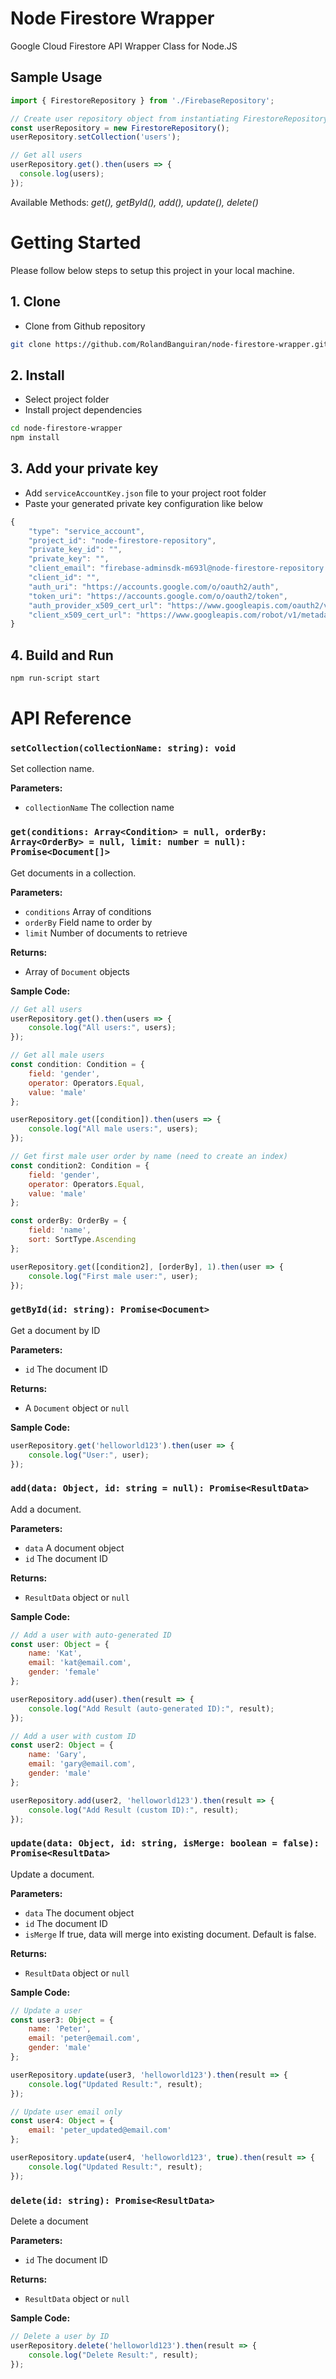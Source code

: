 # Node Firestore Wrapper
Google Cloud Firestore API Wrapper Class for Node.JS

## Sample Usage
```javascript
import { FirestoreRepository } from './FirebaseRepository';

// Create user repository object from instantiating FirestoreRepository class
const userRepository = new FirestoreRepository();
userRepository.setCollection('users');

// Get all users
userRepository.get().then(users => {
  console.log(users);
});
```
Available Methods: *get(), getById(), add(), update(), delete()*



# Getting Started
Please follow below steps to setup this project in your local machine.

## 1. Clone
- Clone from Github repository

```bash
git clone https://github.com/RolandBanguiran/node-firestore-wrapper.git
```

## 2. Install
- Select project folder
- Install project dependencies

```bash
cd node-firestore-wrapper
npm install
```

## 3. Add your private key
- Add `serviceAccountKey.json` file to your project root folder
- Paste your generated private key configuration like below
```javascript
{
    "type": "service_account",
    "project_id": "node-firestore-repository",
    "private_key_id": "",
    "private_key": "",
    "client_email": "firebase-adminsdk-m693l@node-firestore-repository.iam.gserviceaccount.com",
    "client_id": "",
    "auth_uri": "https://accounts.google.com/o/oauth2/auth",
    "token_uri": "https://accounts.google.com/o/oauth2/token",
    "auth_provider_x509_cert_url": "https://www.googleapis.com/oauth2/v1/certs",
    "client_x509_cert_url": "https://www.googleapis.com/robot/v1/metadata/x509/firebase-adminsdk-m693l%40node-firestore-repository.iam.gserviceaccount.com"
}
```

## 4. Build and Run
```bash
npm run-script start
```



# API Reference

### `setCollection(collectionName: string): void`
Set collection name.

**Parameters:**
- `collectionName` The collection name

### `get(conditions: Array<Condition> = null, orderBy: Array<OrderBy> = null, limit: number = null): Promise<Document[]>`
Get documents in a collection.

**Parameters:**
- `conditions` Array of conditions
- `orderBy` Field name to order by
- `limit` Number of documents to retrieve

**Returns:**
- Array of `Document` objects

**Sample Code:**
```javascript
// Get all users
userRepository.get().then(users => {
    console.log("All users:", users);
});

// Get all male users
const condition: Condition = {
    field: 'gender',
    operator: Operators.Equal,
    value: 'male'
};

userRepository.get([condition]).then(users => {
    console.log("All male users:", users);
});

// Get first male user order by name (need to create an index)
const condition2: Condition = {
    field: 'gender',
    operator: Operators.Equal,
    value: 'male'
};

const orderBy: OrderBy = {
    field: 'name',
    sort: SortType.Ascending
};

userRepository.get([condition2], [orderBy], 1).then(user => {
    console.log("First male user:", user);
});
```

### `getById(id: string): Promise<Document>`
Get a document by ID

**Parameters:**
- `id` The document ID

**Returns:**
- A `Document` object or `null`

**Sample Code:**
```javascript
userRepository.get('helloworld123').then(user => {
    console.log("User:", user);
});
```

### `add(data: Object, id: string = null): Promise<ResultData>`
Add a document.

**Parameters:**
- `data` A document object
- `id` The document ID

**Returns:**
- `ResultData` object or `null`

**Sample Code:**
```javascript
// Add a user with auto-generated ID
const user: Object = {
    name: 'Kat',
    email: 'kat@email.com',
    gender: 'female'
};

userRepository.add(user).then(result => {
    console.log("Add Result (auto-generated ID):", result);
});

// Add a user with custom ID
const user2: Object = {
    name: 'Gary',
    email: 'gary@email.com',
    gender: 'male'
};

userRepository.add(user2, 'helloworld123').then(result => {
    console.log("Add Result (custom ID):", result);
});
```

### `update(data: Object, id: string, isMerge: boolean = false): Promise<ResultData>`
Update a document.

**Parameters:**
- `data` The document object
- `id` The document ID
- `isMerge` If true, data will merge into existing document. Default is false.

**Returns:**
- `ResultData` object or `null`

**Sample Code:**
```javascript
// Update a user
const user3: Object = {
    name: 'Peter',
    email: 'peter@email.com',
    gender: 'male'
};

userRepository.update(user3, 'helloworld123').then(result => {
    console.log("Updated Result:", result);
});

// Update user email only
const user4: Object = {
    email: 'peter_updated@email.com'
};

userRepository.update(user4, 'helloworld123', true).then(result => {
    console.log("Updated Result:", result);
});
```

### `delete(id: string): Promise<ResultData>`
Delete a document

**Parameters:**
- `id` The document ID

**Returns:**
- `ResultData` object or `null`

**Sample Code:**
```javascript
// Delete a user by ID
userRepository.delete('helloworld123').then(result => {
    console.log("Delete Result:", result);
});
```
